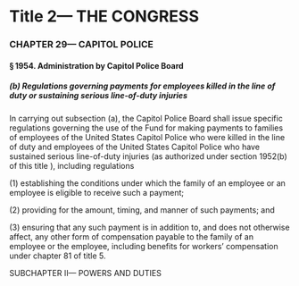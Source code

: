 
# Title 2— THE CONGRESS
### CHAPTER 29— CAPITOL POLICE
#### § 1954. Administration by Capitol Police Board
##### (b) Regulations governing payments for employees killed in the line of duty or sustaining serious line-of-duty injuries

In carrying out subsection (a), the Capitol Police Board shall issue specific regulations governing the use of the Fund for making payments to families of employees of the United States Capitol Police who were killed in the line of duty and employees of the United States Capitol Police who have sustained serious line-of-duty injuries (as authorized under section 1952(b) of this title ), including regulations

(1) establishing the conditions under which the family of an employee or an employee is eligible to receive such a payment;

(2) providing for the amount, timing, and manner of such payments; and

(3) ensuring that any such payment is in addition to, and does not otherwise affect, any other form of compensation payable to the family of an employee or the employee, including benefits for workers’ compensation under chapter 81 of title 5.

SUBCHAPTER II— POWERS AND DUTIES
